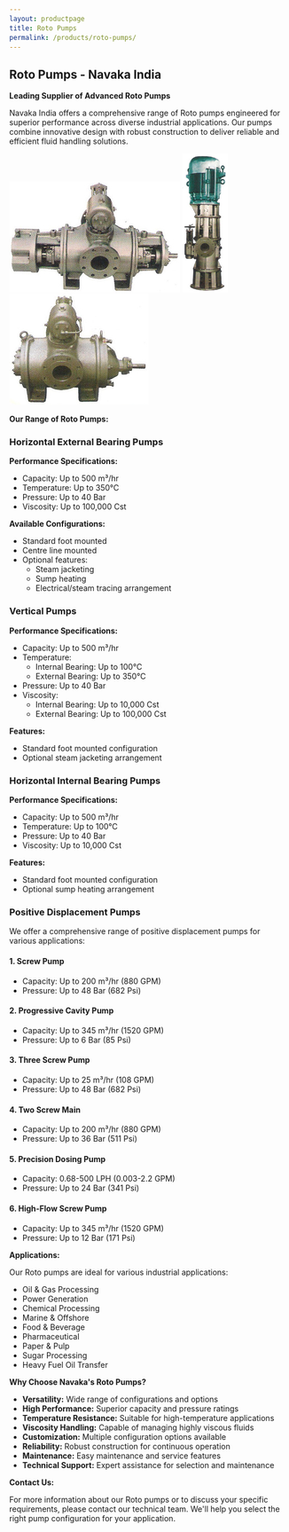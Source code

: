 ```yaml
---
layout: productpage
title: Roto Pumps
permalink: /products/roto-pumps/
---
```


## Roto Pumps - Navaka India

**Leading Supplier of Advanced Roto Pumps**

Navaka India offers a comprehensive range of Roto pumps engineered for superior performance across diverse industrial applications. Our pumps combine innovative design with robust construction to deliver reliable and efficient fluid handling solutions.

![Roto Pumps – Horizontal Model](/assets/img/roto-pump1.jpg "Horizontal Roto Pump")
![Roto Pumps – Vertical Model](/assets/img/roto-pump2.jpg "Vertical Roto Pump")
![Roto Pumps – Detailed View](/assets/img/roto-pump3.jpg "Detailed view of Roto Pump")

**Our Range of Roto Pumps:**

### Horizontal External Bearing Pumps

**Performance Specifications:**
* Capacity: Up to 500 m³/hr
* Temperature: Up to 350°C
* Pressure: Up to 40 Bar
* Viscosity: Up to 100,000 Cst

**Available Configurations:**
* Standard foot mounted
* Centre line mounted
* Optional features:
  * Steam jacketing
  * Sump heating
  * Electrical/steam tracing arrangement

### Vertical Pumps

**Performance Specifications:**
* Capacity: Up to 500 m³/hr
* Temperature:
  * Internal Bearing: Up to 100°C
  * External Bearing: Up to 350°C
* Pressure: Up to 40 Bar
* Viscosity:
  * Internal Bearing: Up to 10,000 Cst
  * External Bearing: Up to 100,000 Cst

**Features:**
* Standard foot mounted configuration
* Optional steam jacketing arrangement

### Horizontal Internal Bearing Pumps

**Performance Specifications:**
* Capacity: Up to 500 m³/hr
* Temperature: Up to 100°C
* Pressure: Up to 40 Bar
* Viscosity: Up to 10,000 Cst

**Features:**
* Standard foot mounted configuration
* Optional sump heating arrangement

### Positive Displacement Pumps

We offer a comprehensive range of positive displacement pumps for various applications:

#### 1. Screw Pump
* Capacity: Up to 200 m³/hr (880 GPM)
* Pressure: Up to 48 Bar (682 Psi)

#### 2. Progressive Cavity Pump
* Capacity: Up to 345 m³/hr (1520 GPM)
* Pressure: Up to 6 Bar (85 Psi)

#### 3. Three Screw Pump
* Capacity: Up to 25 m³/hr (108 GPM)
* Pressure: Up to 48 Bar (682 Psi)

#### 4. Two Screw Main
* Capacity: Up to 200 m³/hr (880 GPM)
* Pressure: Up to 36 Bar (511 Psi)

#### 5. Precision Dosing Pump
* Capacity: 0.68-500 LPH (0.003-2.2 GPM)
* Pressure: Up to 24 Bar (341 Psi)

#### 6. High-Flow Screw Pump
* Capacity: Up to 345 m³/hr (1520 GPM)
* Pressure: Up to 12 Bar (171 Psi)

**Applications:**

Our Roto pumps are ideal for various industrial applications:
* Oil & Gas Processing
* Power Generation
* Chemical Processing
* Marine & Offshore
* Food & Beverage
* Pharmaceutical
* Paper & Pulp
* Sugar Processing
* Heavy Fuel Oil Transfer

**Why Choose Navaka's Roto Pumps?**

* **Versatility:** Wide range of configurations and options
* **High Performance:** Superior capacity and pressure ratings
* **Temperature Resistance:** Suitable for high-temperature applications
* **Viscosity Handling:** Capable of managing highly viscous fluids
* **Customization:** Multiple configuration options available
* **Reliability:** Robust construction for continuous operation
* **Maintenance:** Easy maintenance and service features
* **Technical Support:** Expert assistance for selection and maintenance

**Contact Us:**

For more information about our Roto pumps or to discuss your specific requirements, please contact our technical team. We'll help you select the right pump configuration for your application. 